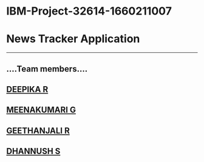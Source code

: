 # IBM-Project-32614-1660211007
# News Tracker Application
---
## ....Team members....

##  [DEEPIKA R](https://github.com/IBM-EPBL/IBM-Project-32614-1660211007/tree/main/Assignments/Team%20Leader%20-%20Deepika%20R) 
##    [MEENAKUMARI G](https://github.com/IBM-EPBL/IBM-Project-32614-1660211007/tree/main/Assignments/Team%20Member-%20Meena%20Kumari%20G)
##       [GEETHANJALI R](https://github.com/IBM-EPBL/IBM-Project-32614-1660211007/tree/main/Assignments/Team%20member%20-%20Geethanjali%20R) 
##              [DHANNUSH S](https://github.com/IBM-EPBL/IBM-Project-32614-1660211007/tree/main/Assignments/Team-member%20Dhannush%20M)

